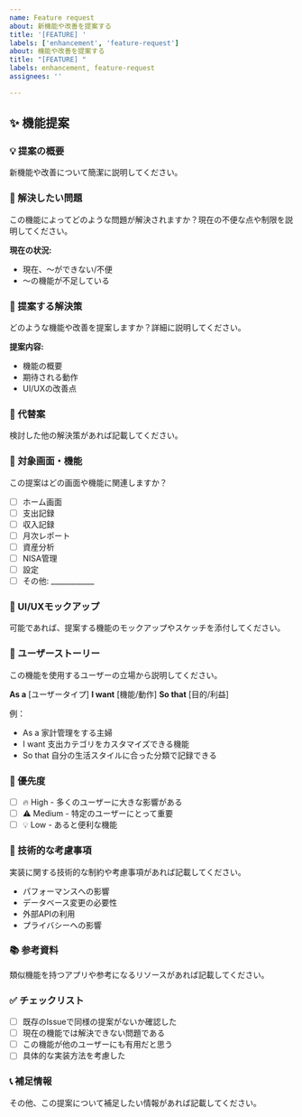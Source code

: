 ```yaml
---
name: Feature request
about: 新機能や改善を提案する
title: '[FEATURE] '
labels: ['enhancement', 'feature-request']
about: 機能や改善を提案する
title: "[FEATURE] "
labels: enhancement, feature-request
assignees: ''

---
```


## ✨ 機能提案

### 💡 提案の概要

新機能や改善について簡潔に説明してください。

### 🎯 解決したい問題

この機能によってどのような問題が解決されますか？現在の不便な点や制限を説明してください。

**現在の状況:**
- 現在、〜ができない/不便
- 〜の機能が不足している

### 💭 提案する解決策

どのような機能や改善を提案しますか？詳細に説明してください。

**提案内容:**
- 機能の概要
- 期待される動作
- UI/UXの改善点

### 🔄 代替案

検討した他の解決策があれば記載してください。

### 📱 対象画面・機能

この提案はどの画面や機能に関連しますか？

- [ ] ホーム画面
- [ ] 支出記録
- [ ] 収入記録
- [ ] 月次レポート
- [ ] 資産分析
- [ ] NISA管理
- [ ] 設定
- [ ] その他: ____________

### 🎨 UI/UXモックアップ

可能であれば、提案する機能のモックアップやスケッチを添付してください。

### 👥 ユーザーストーリー

この機能を使用するユーザーの立場から説明してください。

**As a** [ユーザータイプ]
**I want** [機能/動作]
**So that** [目的/利益]

例：
- As a 家計管理をする主婦
- I want 支出カテゴリをカスタマイズできる機能
- So that 自分の生活スタイルに合った分類で記録できる

### 🚨 優先度

- [ ] 🔥 High - 多くのユーザーに大きな影響がある
- [ ] ⚠️ Medium - 特定のユーザーにとって重要
- [ ] 💡 Low - あると便利な機能

### 🔧 技術的な考慮事項

実装に関する技術的な制約や考慮事項があれば記載してください。

- パフォーマンスへの影響
- データベース変更の必要性
- 外部APIの利用
- プライバシーへの影響

### 📚 参考資料

類似機能を持つアプリや参考になるリソースがあれば記載してください。

### ✅ チェックリスト

- [ ] 既存のIssueで同様の提案がないか確認した
- [ ] 現在の機能では解決できない問題である
- [ ] この機能が他のユーザーにも有用だと思う
- [ ] 具体的な実装方法を考慮した

### 📞 補足情報

その他、この提案について補足したい情報があれば記載してください。
